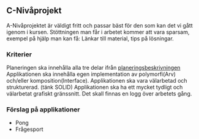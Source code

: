 ## C-Nivåprojekt

A-Nivåprojektet är väldigt fritt och passar bäst för den som kan det vi gått igenom i kursen.
Stöttningen man får i arbetet kommer att vara sparsam, exempel på hjälp man kan få: Länkar till material, tips på lösningar.

### Kriterier

Planeringen ska innehålla alla tre delar ifrån [planeringsbeskrivningen](Planering.md)
Applikationen ska innehålla egen implementation av polymorfi(Arv) och/eller komposition(Interface).
Applikationen ska vara välarbetad och strukturerad. (tänk SOLID)
Applikationen ska ha ett mycket tydligt och välarbetat grafiskt gränssnitt.
Det skall finnas en logg över arbetets gång.

### Förslag på applikationer

* Pong
* Frågesport